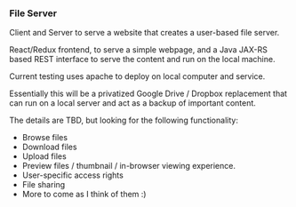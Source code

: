 ### File Server

Client and Server to serve a website that creates a user-based file server.

React/Redux frontend, to serve a simple webpage, and a Java JAX-RS based 
REST interface to serve the content and run on the local machine. 

Current testing uses apache to deploy on local computer and service. 

Essentially this will be a privatized Google Drive / Dropbox replacement 
that can run on a local server and act as a backup of important content. 

The details are TBD, but looking for the following functionality:
* Browse files
* Download files
* Upload files
* Preview files / thumbnail / in-browser viewing experience. 
* User-specific access rights
* File sharing
* More to come as I think of them :) 

